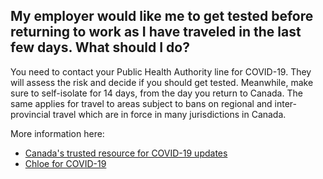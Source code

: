## My employer would like me to get tested before returning to work as I have traveled in the last few days. What should I do?

You need to contact your Public Health Authority line for COVID-19. They will assess the risk and decide if you should get tested. Meanwhile, make sure to self-isolate for 14 days, from the day you return to Canada. The same applies for travel to areas subject to bans on regional and inter-provincial travel which are in force in many jurisdictions in Canada.

More information here:

- [Canada's trusted resource for COVID-19 updates](https://www.c19.ca/)
- [Chloe for COVID-19](https://covid19.dialogue.co/#/)
